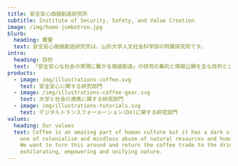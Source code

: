 ```yaml
---
title: 安全安心価値創造研究所
subtitle: Institute of Security, Safety, and Value Creation
image: /img/home-jumbotron.jpg
blurb:
  heading: 概要
  text: 安全安心価値創造研究所は，山形大学人文社会科学部の附属研究所です。
intro:
  heading: 目的
  text: 「安全安心な社会の実現に繋がる価値創造」の研究の集約と情報公開を主な目的としています。本研究所は３つの部門で構成されています。
products:
  - image: img/illustrations-coffee.svg
    text: 安全安心に関する研究部門
  - image: /img/illustrations-coffee-gear.svg
    text: 大学と社会の連携に関する研究部門
  - image: img/illustrations-tutorials.svg
    text: デジタルトランスフォーメーション(DX)に関する研究部門
values:
  heading: Our values
  text: Coffee is an amazing part of human culture but it has a dark side too –
    one of colonialism and mindless abuse of natural resources and human lives.
    We want to turn this around and return the coffee trade to the drink’s
    exhilarating, empowering and unifying nature.
---
```

